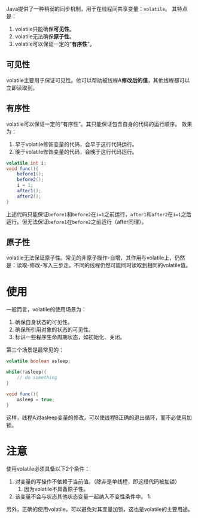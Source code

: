 Java提供了一种稍弱的同步机制，用于在线程间共享变量：`volatile`。
其特点是：
1. volatile只能确保**可见性**。
2. volatile无法确保**原子性**。
3. volatile可以保证一定的“**有序性**”。

## 可见性
volatile主要用于保证可见性。他可以帮助被线程A**修改后的值**，其他线程都可以立即读取到。

## 有序性
volatile可以保证一定的“有序性”。其只能保证包含自身的代码的运行顺序。
效果为：
1. 早于volatile修饰变量的代码，会早于这行代码运行。
2. 晚于volatile修饰变量的代码，会晚于这行代码运行。

```java
volatile int i;
void func(){
	before1();
	before2();
	i = 1;
	after1();
	after2();
}
```

上述代码只能保证`before1`和`before2`在`i=1`之前运行，`after1`和`after2`在`i=1`之后运行。但无法保证`before1`在`before2`之前运行（after同理）。

## 原子性
volatile无法保证原子性。常见的非原子操作-自增，其作用与volatile上，仍然是：读取-修改-写入三步走。不同的线程仍然可能同时读取到相同的volatile值。

# 使用
一般而言，volatile的使用场景为：
1. 确保自身状态的可见性。
2. 确保所引用对象的状态的可见性。
3. 标识一些程序生命周期状态，如初始化、关闭。

第三个场景是最常见的：
```java
volatile boolean asleep;

while(!asleep){
	// do something
}

void func(){
	asleep = true;
}
```

这样，线程A对asleep变量的修改，可以使线程B正确的退出循环，而不必使用加锁。

# 注意
使用volatile必须具备以下2个条件：
1. 对变量的写操作不依赖于当前值。（除非是单线程，即这段代码被加锁）
	1. 因为volatile不具备原子性。
2. 该变量不会与状态其他状态变量一起纳入不变性条件中。
	1. 

另外，正确的使用volatile，可以避免对其变量加锁，这也是volatile的主要用途。
